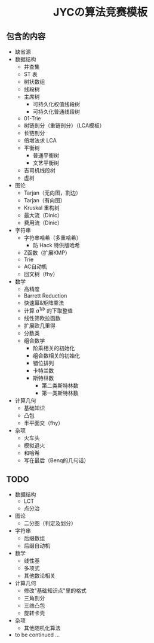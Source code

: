 # <center>JYCの算法竞赛模板</center>

## 包含的内容

- 缺省源
- 数据结构
  - 并查集
  - ST 表
  - 树状数组
  - 线段树
  - 主席树
    - 可持久化权值线段树
    - 可持久化普通线段树
  - 01-Trie
  - 树链剖分（重链剖分）（LCA模板）
  - 长链剖分
  - 倍增法求 LCA
  - 平衡树
    - 普通平衡树
    - 文艺平衡树
  - 吉司机线段树
  - 虚树
- 图论
  - Tarjan（无向图，割边）
  - Tarjan（有向图）
  - Kruskal 重构树
  - 最大流（Dinic）
  - 费用流（Dinic）
- 字符串
  - 字符串哈希（多重哈希）
    - 防 Hack 特供版哈希
  - Z函数（扩展KMP）
  - Trie
  - AC自动机
  - 回文树（fhy）
- 数学
  - 高精度
  - Barrett Reduction
  - 快速幂&矩阵乘法
  - 计算 $a^{1/b}$ 的下取整值
  - 线性筛欧拉函数
  - 扩展欧几里得
  - 分数类
  - 组合数学
    - 阶乘相关的初始化
    - 组合数相关的初始化
    - 错位排列
    - 卡特兰数
    - 斯特林数
      - 第二类斯特林数
      - 第一类斯特林数
- 计算几何
  - 基础知识
  - 凸包
  - 半平面交（fhy）
- 杂项
  - 火车头
  - 模拟退火
  - 和哈希
  - 写在最后（Benq的几句话）

## TODO

- 数据结构
  - LCT
  - 点分治
- 图论
  - 二分图（判定及划分）
- 字符串
  - 后缀数组
  - 后缀自动机
- 数学
  - 线性基
  - 多项式
  - 其他数论相关
- 计算几何
  - 修改"基础知识点"里的格式
  - 三角剖分
  - 三维凸包 
  - 旋转卡壳
- 杂项
  - 其他随机化算法
- to be continued ...